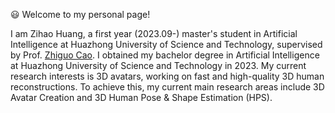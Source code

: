 😃 Welcome to my personal page!

I am Zihao Huang, a first year (2023.09-) master's student in Artificial Intelligence at Huazhong University of Science and Technology, supervised by Prof. [Zhiguo Cao](http://english.aia.hust.edu.cn/info/1030/1072.htm). I obtained my bachelor degree in Artificial Intelligence at Huazhong University of Science and Technology in 2023. My current research interests is 3D avatars, working on fast and high-quality 3D human reconstructions. To achieve this, my current main research areas include 3D Avatar Creation and 3D Human Pose & Shape Estimation (HPS).